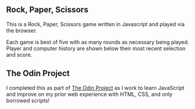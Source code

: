 ## Rock, Paper, Scissors
This is a Rock, Paper, Scissors game written in Javascript and played via the browser.

Each game is best of five with as many rounds as necessary being played. Player and computer history are shown below their most recent selection and score.


## The Odin Project
I completed this as part of [The Odin Project](https://www.theodinproject.com/lessons/foundations-rock-paper-scissors) as I work to learn JavaScript and improve on my prior web experience with HTML, CSS, and only borrowed scripts!